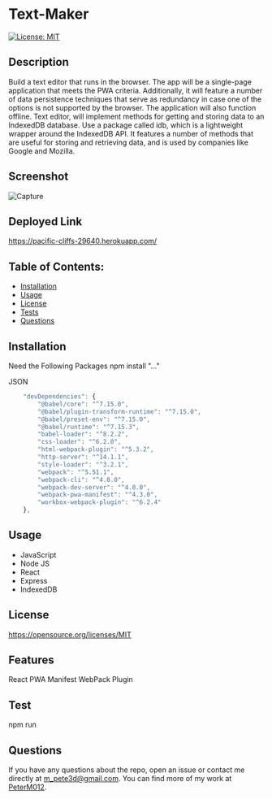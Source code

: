 # Text-Maker
[![License: MIT](https://img.shields.io/badge/License-MIT-blue.svg)](https://opensource.org/licenses/MIT)

## Description
Build a text editor that runs in the browser. The app will be a single-page application that meets the PWA criteria. Additionally, it will feature a number of data persistence techniques that serve as redundancy in case one of the options is not supported by the browser. The application will also function offline.
Text editor, will implement methods for getting and storing data to an IndexedDB database. Use a package called idb, which is a lightweight wrapper around the IndexedDB API. It features a number of methods that are useful for storing and retrieving data, and is used by companies like Google and Mozilla.

## Screenshot
![Capture](https://user-images.githubusercontent.com/110750833/205188815-bb7b5219-c6ce-41cf-a5f4-42dbdc3eced0.JPG)

## Deployed Link
https://pacific-cliffs-29640.herokuapp.com/

## Table of Contents:
- [Installation](#installation)
- [Usage](#usage)
- [License](#license)
- [Tests](#test)
- [Questions](#questions)


## Installation
Need the Following Packages
npm install "..."

JSON 
```js
    "devDependencies": {
        "@babel/core": "^7.15.0",
        "@babel/plugin-transform-runtime": "^7.15.0",
        "@babel/preset-env": "^7.15.0",
        "@babel/runtime": "^7.15.3",
        "babel-loader": "^8.2.2",
        "css-loader": "^6.2.0",
        "html-webpack-plugin": "^5.3.2",
        "http-server": "^14.1.1",
        "style-loader": "^3.2.1",
        "webpack": "^5.51.1",
        "webpack-cli": "^4.8.0",
        "webpack-dev-server": "^4.0.0",
        "webpack-pwa-manifest": "^4.3.0",
        "workbox-webpack-plugin": "^6.2.4"
    },

```

## Usage
* JavaScript
* Node JS
* React
* Express
* IndexedDB

## License
https://opensource.org/licenses/MIT

## Features
React 
PWA Manifest
WebPack Plugin

## Test
npm run 

## Questions

If you have any questions about the repo, open an issue or contact me directly at m_pete3d@gmail.com. You can find more of my work at [PeterM012](https://github.com/PeterM012).

